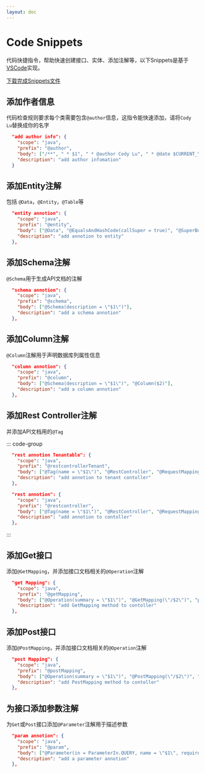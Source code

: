 ```yaml
---
layout: doc
---
```


# Code Snippets
代码快捷指令，帮助快速创建接口、实体、添加注解等，以下Snippets是基于[VSCode](https://code.visualstudio.com/)实现。

<a href='/snippets/dino-spring.code-snippets' download>下载完成Snippets文件</a>

## 添加作者信息
代码检查规则要求每个类需要包含`@author`信息，这指令能快速添加，请将`Cody Lu`替换成你的名字
```json
  "add author info": {
    "scope": "java",
    "prefix": "@author",
    "body": ["/**", " * $1", " * @author Cody Lu", " * @date $CURRENT_YEAR-$CURRENT_MONTH-$CURRENT_DATE $CURRENT_HOUR:$CURRENT_MINUTE:$CURRENT_SECOND", " */", ""],
    "description": "add author infomation"
  }
```

## 添加Entity注解
包括 `@Data`，`@Entity`，`@Table`等

```json
  "entity annotion": {
    "scope": "java",
    "prefix": "@entity",
    "body": ["@Data", "@EqualsAndHashCode(callSuper = true)", "@SuperBuilder", "@NoArgsConstructor", "@Entity", "@Table(name = \"$1\")"],
    "description": "add annotion to entity"
  },
```

## 添加Schema注解

`@Schema`用于生成API文档的注解

```json
  "schema annotion": {
    "scope": "java",
    "prefix": "@schema",
    "body": ["@Schema(description = \"$1\")"],
    "description": "add a schema annotion"
  },
```

## 添加Column注解

`@Column`注解用于声明数据库列属性信息

```json
  "column annotion": {
    "scope": "java",
    "prefix": "@column",
    "body": ["@Schema(description = \"$1\")", "@Column($2)"],
    "description": "add a column annotion"
  },
```

## 添加Rest Controller注解

并添加API文档用的`@Tag`

::: code-group

```json [多租户版本]
  "rest annotion Tenantable": {
    "scope": "java",
    "prefix": "@restcontrollerTenant",
    "body": ["@Tag(name = \"$1\")", "@RestController", "@RequestMapping(\"/v1/{tenant_id:[0-9A-Z]+}/$2\")"],
    "description": "add annotion to tenant contoller"
  },
```


```json [非租户版本]
  "rest annotion": {
    "scope": "java",
    "prefix": "@restcontroller",
    "body": ["@Tag(name = \"$1\")", "@RestController", "@RequestMapping(\"/v1/$2\")"],
    "description": "add annotion to contoller"
  },
```
:::

## 添加Get接口

添加`@GetMapping`，并添加接口文档相关的`@Operation`注解

```json
  "get Mapping": {
    "scope": "java",
    "prefix": "@getMapping",
    "body": ["@Operation(summary = \"$1\")", "@GetMapping(\"/$2\")", "public Response<$3> get$2(){", "$4", "return Response.success(null);", "}"],
    "description": "add GetMapping method to contoller"
  },
```

## 添加Post接口

添加`@PostMapping`，并添加接口文档相关的`@Operation`注解

```json
  "post Mapping": {
    "scope": "java",
    "prefix": "@postMapping",
    "body": ["@Operation(summary = \"$1\")", "@PostMapping(\"/$2\")", "public Response<$3> post$2(@RequestBody PostBody<$4> req){", "$5", "return Response.success(null);", "}"],
    "description": "add PostMapping method to contoller"
  },
```

## 为接口添加参数注解

为`Get`或`Post`接口添加`@Parameter`注解用于描述参数

```json
  "param annotion": {
    "scope": "java",
    "prefix": "@param",
    "body": ["@Parameter(in = ParameterIn.QUERY, name = \"$1\", required = true)"],
    "description": "add a parameter annotion"
  },
```
